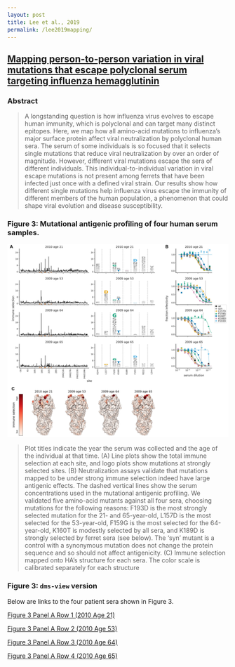 ```yaml
---
layout: post
title: Lee et al., 2019
permalink: /lee2019mapping/
---
```

## [Mapping person-to-person variation in viral mutations that escape polyclonal serum targeting influenza hemagglutinin](https://elifesciences.org/articles/49324)

### Abstract
> A longstanding question is how influenza virus evolves to escape human immunity, which is polyclonal and can target many distinct epitopes. Here, we map how all amino-acid mutations to influenza’s major surface protein affect viral neutralization by polyclonal human sera. The serum of some individuals is so focused that it selects single mutations that reduce viral neutralization by over an order of magnitude. However, different viral mutations escape the sera of different individuals. This individual-to-individual variation in viral escape mutations is not present among ferrets that have been infected just once with a defined viral strain. Our results show how different single mutations help influenza virus escape the immunity of different members of the human population, a phenomenon that could shape viral evolution and disease susceptibility.

### Figure 3: Mutational antigenic profiling of four human serum samples.
![Figure 3](images/lee2019mapping_fig3.jpg)

>Plot titles indicate the year the serum was collected and the age of the individual at that time. (A) Line plots show the total immune selection at each site, and logo plots show mutations at strongly selected sites. (B) Neutralization assays validate that mutations mapped to be under strong immune selection indeed have large antigenic effects. The dashed vertical lines show the serum concentrations used in the mutational antigenic profiling. We validated five amino-acid mutants against all four sera, choosing mutations for the following reasons: F193D is the most strongly selected mutation for the 21- and 65-year-old, L157D is the most selected for the 53-year-old, F159G is the most selected for the 64-year-old, K160T is modestly selected by all sera, and K189D is strongly selected by ferret sera (see below). The ‘syn’ mutant is a control with a synonymous mutation does not change the protein sequence and so should not affect antigenicity. (C) Immune selection mapped onto HA’s structure for each sera. The color scale is calibrated separately for each structure

### Figure 3: `dms-view` version

Below are links to the four patient sera shown in Figure 3.

[Figure 3 Panel A Row 1 (2010 Age 21)](https://jbloomlab.github.io/dms-view/?markdown-url=https%3A%2F%2Fjbloomlab.github.io%2Fdms-view%2F_data%2FIAV%2Flee2019mapping.md&data-url=https%3A%2F%2Fjbloomlab.github.io%2Fdms-view%2F_data%2FIAV%2Fflu_dms-view.csv&condition=2010-age-21&site_metric=site_Positive+Differential+Selection&mutation_metric=mut_Differential+Selection&selected_sites=144%2C157%2C159%2C160%2C189%2C193%2C222%2C224&pdb-url=https%3A%2F%2Fjbloomlab.github.io%2Fdms-view%2F_data%2FIAV%2F4O5N_trimer.pdb)

[Figure 3 Panel A Row 2 (2010 Age 53)](https://jbloomlab.github.io/dms-view/?markdown-url=https%3A%2F%2Fjbloomlab.github.io%2Fdms-view%2F_data%2FIAV%2Flee2019mapping.md&data-url=https%3A%2F%2Fjbloomlab.github.io%2Fdms-view%2F_data%2FIAV%2Fflu_dms-view.csv&condition=2009-age-53&site_metric=site_Positive+Differential+Selection&mutation_metric=mut_Differential+Selection&selected_sites=144%2C157%2C159%2C160%2C189%2C193%2C222%2C224&pdb-url=https%3A%2F%2Fjbloomlab.github.io%2Fdms-view%2F_data%2FIAV%2F4O5N_trimer.pdb)

[Figure 3 Panel A Row 3 (2010 Age 64)](https://jbloomlab.github.io/dms-view/?markdown-url=https%3A%2F%2Fjbloomlab.github.io%2Fdms-view%2F_data%2FIAV%2Flee2019mapping.md&data-url=https%3A%2F%2Fjbloomlab.github.io%2Fdms-view%2F_data%2FIAV%2Fflu_dms-view.csv&condition=2009-age-64&site_metric=site_Positive+Differential+Selection&mutation_metric=mut_Differential+Selection&selected_sites=144%2C157%2C159%2C160%2C189%2C193%2C222%2C224&pdb-url=https%3A%2F%2Fjbloomlab.github.io%2Fdms-view%2F_data%2FIAV%2F4O5N_trimer.pdb)

[Figure 3 Panel A Row 4 (2010 Age 65)](https://jbloomlab.github.io/dms-view/?markdown-url=https%3A%2F%2Fjbloomlab.github.io%2Fdms-view%2F_data%2FIAV%2Flee2019mapping.md&data-url=https%3A%2F%2Fjbloomlab.github.io%2Fdms-view%2F_data%2FIAV%2Fflu_dms-view.csv&condition=2009-age-65&site_metric=site_Positive+Differential+Selection&mutation_metric=mut_Differential+Selection&selected_sites=144%2C157%2C159%2C160%2C189%2C193%2C222%2C224&pdb-url=https%3A%2F%2Fjbloomlab.github.io%2Fdms-view%2F_data%2FIAV%2F4O5N_trimer.pdb)
